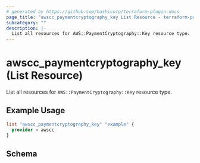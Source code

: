 ```yaml
---
# generated by https://github.com/hashicorp/terraform-plugin-docs
page_title: "awscc_paymentcryptography_key List Resource - terraform-provider-awscc"
subcategory: ""
description: |-
  List all resources for AWS::PaymentCryptography::Key resource type.
---
```


# awscc_paymentcryptography_key (List Resource)

List all resources for `AWS::PaymentCryptography::Key` resource type.

## Example Usage

```terraform
list "awscc_paymentcryptography_key" "example" {
  provider = awscc
}
```

<!-- schema generated by tfplugindocs -->
## Schema
